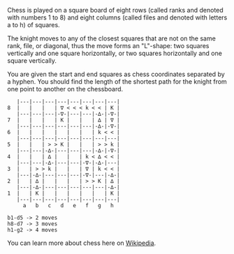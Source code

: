 Chess is played on a square board of eight rows (called ranks and denoted with numbers 1 to 8) and eight columns
(called files and denoted with letters a to h) of squares.

The knight moves to any of the closest squares that are not on the same rank, file, or diagonal,
thus the move forms an "L"-shape: two squares vertically and one square horizontally, or two squares horizontally
and one square vertically.

You are given the start and end squares as chess coordinates separated by a hyphen.
You should find the length of the shortest path for the knight from one point to another on the chessboard.

```
   |---|---|---|---|---|---|---|---|
8  |   |   |   | ∇ < < < k < < | K |
   |---|---|---|-∇-|---|---|-∆-|-∇-|
7  |   |   |   | K |   |   | ∆ | ∇ |
   |---|---|---|---|---|---|-∆-|-∇-|
6  |   |   |   |   |   |   | k < < |
   |---|---|---|---|---|---|---|---|
5  |   |   | > > K |   |   | > > k |
   |---|---|-∆-|---|---|---|-∆-|-∇-|
4  |   |   | ∆ |   |   | k < ∆ < < |
   |---|---|-∆-|---|---|-∇-|-∆-|---|
3  |   | > > k |   |   | ∇ | k < < |
   |---|-∆-|---|---|---|-∇-|---|-∆-|
2  |   | ∆ |   |   |   | > > K | ∆ |
   |---|-∆-|---|---|---|---|---|-∆-|
1  |   | K |   |   |   |   |   | K |
   |---|---|---|---|---|---|---|---|
     a   b   c   d   e   f   g   h

b1-d5 -> 2 moves
h8-d7 -> 3 moves
h1-g2 -> 4 moves
```

You can learn more about chess here on [Wikipedia](http://en.wikipedia.org/wiki/Chess).
